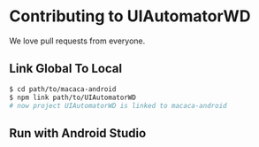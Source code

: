 # Contributing to UIAutomatorWD

We love pull requests from everyone.

## Link Global To Local

``` bash
$ cd path/to/macaca-android
$ npm link path/to/UIAutomatorWD
# now project UIAutomatorWD is linked to macaca-android
```

## Run with Android Studio
